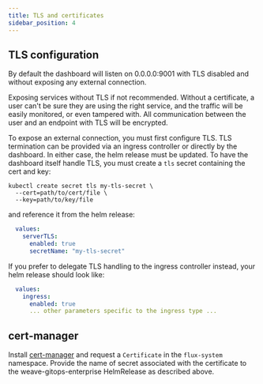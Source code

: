 ```yaml
---
title: TLS and certificates
sidebar_position: 4
---
```


## TLS configuration

By default the dashboard will listen on 0.0.0.0:9001 with TLS disabled and
without exposing any external connection.

Exposing services without TLS if not recommended. Without a certificate, a user
can't be sure they are using the right service, and the traffic will be easily
monitored, or even tampered with. All communication between the user and an endpoint
with TLS will be encrypted.

To expose an external connection, you must first configure TLS. TLS termination
can be provided via an ingress controller or directly by the dashboard. In
either case, the helm release must be updated. To have the dashboard itself
handle TLS, you must create a `tls` secret containing the cert and key:

```cli
kubectl create secret tls my-tls-secret \
  --cert=path/to/cert/file \
  --key=path/to/key/file
```

and reference it from the helm release:

```yaml
  values:
    serverTLS:
      enabled: true
      secretName: "my-tls-secret"
```

If you prefer to delegate TLS handling to the ingress controller instead, your
helm release should look like:

```yaml
  values:
    ingress:
      enabled: true
      ... other parameters specific to the ingress type ...
```

## cert-manager

Install [cert-manager](../guides/cert-manager.md) and request a `Certificate` in
the `flux-system` namespace. Provide the name of secret associated with the
certificate to the weave-gitops-enterprise HelmRelease as described above.
